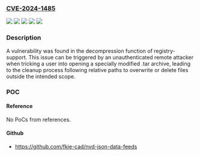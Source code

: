 ### [CVE-2024-1485](https://cve.mitre.org/cgi-bin/cvename.cgi?name=CVE-2024-1485)
![](https://img.shields.io/static/v1?label=Product&message=OpenShift%20Developer%20Tools%20and%20Services&color=blue)
![](https://img.shields.io/static/v1?label=Product&message=Red%20Hat%20OpenShift%20Container%20Platform%204&color=blue)
![](https://img.shields.io/static/v1?label=Product&message=registry-support&color=blue)
![](https://img.shields.io/static/v1?label=Version&message=n%2Fa&color=blue)
![](https://img.shields.io/static/v1?label=Vulnerability&message=Relative%20Path%20Traversal&color=brighgreen)

### Description

A vulnerability was found in the decompression function of registry-support. This issue can be triggered by an unauthenticated remote attacker when tricking a user into opening a specially modified .tar archive, leading to the cleanup process following relative paths to overwrite or delete files outside the intended scope.

### POC

#### Reference
No PoCs from references.

#### Github
- https://github.com/fkie-cad/nvd-json-data-feeds

